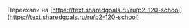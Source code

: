 Переехали на [https://text.sharedgoals.ru/ru/p2-120-school](https://text.sharedgoals.ru/ru/p2-120-school)
